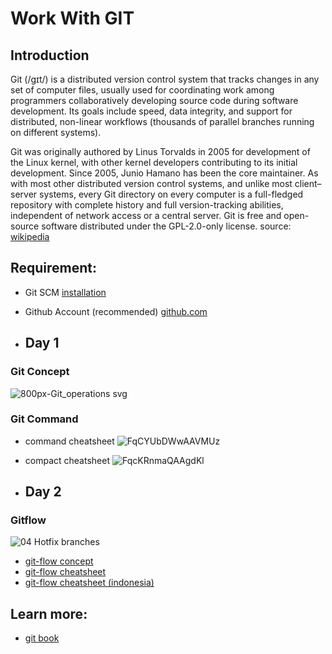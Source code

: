 # Work With GIT

## Introduction

Git (/ɡɪt/) is a distributed version control system that tracks changes in any set of computer files, usually used for coordinating work among programmers collaboratively developing source code during software development. Its goals include speed, data integrity, and support for distributed, non-linear workflows (thousands of parallel branches running on different systems).

Git was originally authored by Linus Torvalds in 2005 for development of the Linux kernel, with other kernel developers contributing to its initial development. Since 2005, Junio Hamano has been the core maintainer. As with most other distributed version control systems, and unlike most client–server systems, every Git directory on every computer is a full-fledged repository with complete history and full version-tracking abilities, independent of network access or a central server. Git is free and open-source software distributed under the GPL-2.0-only license.
source: [wikipedia](https://en.wikipedia.org/wiki/Git)


## Requirement:
- Git SCM [installation](https://git-scm.com/downloads)
- Github Account (recommended) [github.com](//github.com/signup)

- ## Day 1

### Git Concept
![800px-Git_operations svg](https://user-images.githubusercontent.com/52684582/223333879-aa01e177-5349-4f9b-b2cb-1dec90065f40.png)

### Git Command
- command cheatsheet
![FqCYUbDWwAAVMUz](https://user-images.githubusercontent.com/52684582/223345802-7d655b80-cec8-421c-bcd8-ee530d95654f.jpg)
- compact cheatsheet
![FqcKRnmaQAAgdKl](https://user-images.githubusercontent.com/52684582/223393661-f9df4ae6-dccf-48b6-b3da-556f9b083220.jpg)


- ## Day 2

### Gitflow

![04 Hotfix branches](https://user-images.githubusercontent.com/52684582/223350132-056efb8c-870e-42b0-85a8-d000ac8fd400.svg)

- [git-flow concept](https://www.atlassian.com/git/tutorials/comparing-workflows/gitflow-workflow)
- [git-flow cheatsheet](https://danielkummer.github.io/git-flow-cheatsheet/index.html)
- [git-flow cheatsheet (indonesia)](https://danielkummer.github.io/git-flow-cheatsheet/index.id_ID.html)

## Learn more: 
- [git book](https://git-scm.com/book/en/v2)
